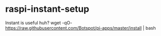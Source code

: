 # raspi-instant-setup
Instant is useful huh?
    wget -qO- https://raw.githubusercontent.com/Botspot/pi-apps/master/install | bash
